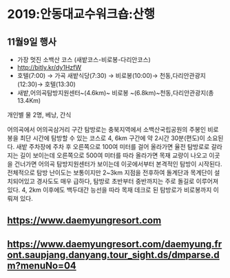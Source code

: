 # 2019:안동대교수워크숍:산행
##  11월9일 행사

* 가장 멋진 소백산 코스 (새밭코스-비로봉-다리안코스)
* http://bitly.kr/dy1HzfW
* 호텔(7:00) → 가곡 새밭식당(7:30) → 비로봉(10:00)→ 천동,다리안관광지(12:30)→ 호텔(13:30)
* 새밭,어의곡탐방지원센터~(4.6km)~ 비로봉 ~(6.8km)~천동,다리안관광지(총 13.4Km) 

개인별 물 2명, 베낭, 간식

어의곡에서 어의곡삼거리 구간 탐방로는 충북지역에서 소백산국립공원의 주봉인 비로봉을 최단 시간에 탐방할 수 있는 코스로 4, 6km 구간에 약 2시간 30분(편도)이 소요된다. 새밭 주차장에 주차 후 오른쪽으로 100여 미터를 걸어 올라가면 율전 탐방로로 갈라지는 길이 보이는데 오른쪽으로 500여 미터를 따라 올라가면 목재 교량이 나오고 이곳을 건너가면 어의곡 탐방지원센터가 보이는데 이곳에서부터 본격적인 탐방이 시작된다. 전체적으로 탐방 난이도는 보통이지만 2~3km 지점을 전후하여 돌계단과 목계단이 설치되어있고 경사도도 매우 급하다, 탐방로 초반부터 중반까지는 주로 돌길로 이루어져 있다. 4, 2km 이후에도 백두대간 능선을 따라 목재 데크로 된 탐방로가 비로봉까지 이뤄져 있다.

## https://www.daemyungresort.com
## https://www.daemyungresort.com/daemyung.front.saupjang.danyang.tour_sight.ds/dmparse.dm?menuNo=04
